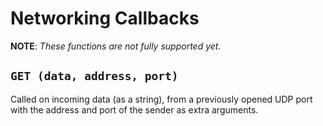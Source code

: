 # Networking Callbacks

**NOTE**: _These functions are not fully supported yet._

## `GET (data, address, port)`
Called on incoming data (as a string), from a previously opened UDP port with 
the address and port of the sender as extra arguments.
